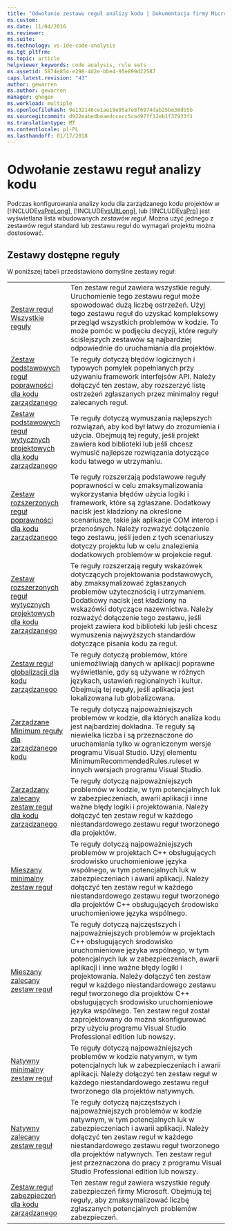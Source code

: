 ```yaml
---
title: "Odwołanie zestawu reguł analizy kodu | Dokumentacja firmy Microsoft"
ms.custom: 
ms.date: 11/04/2016
ms.reviewer: 
ms.suite: 
ms.technology: vs-ide-code-analysis
ms.tgt_pltfrm: 
ms.topic: article
helpviewer_keywords: code analysis, rule sets
ms.assetid: 5874e854-e298-4d2e-bbe4-95e899d22587
caps.latest.revision: "43"
author: gewarren
ms.author: gewarren
manager: ghogen
ms.workload: multiple
ms.openlocfilehash: 9e132146ce1ae19e95a7e8f6974dab25be38db5b
ms.sourcegitcommit: d922eabedbeaedccecc5ca497ff12eb1f37933f1
ms.translationtype: MT
ms.contentlocale: pl-PL
ms.lasthandoff: 01/17/2018
---
```

# <a name="code-analysis-rule-set-reference"></a>Odwołanie zestawu reguł analizy kodu
Podczas konfigurowania analizy kodu dla zarządzanego kodu projektów w [!INCLUDE[vsPreLong](../code-quality/includes/vsprelong_md.md)], [!INCLUDE[vsUltLong](../code-quality/includes/vsultlong_md.md)], lub [!INCLUDE[vsPro](../code-quality/includes/vspro_md.md)] jest wyświetlana lista wbudowanych *zestawów reguł*. Można użyć jednego z zestawów reguł standard lub zestawu reguł do wymagań projektu można dostosować.  
  
## <a name="available-rule-sets"></a>Zestawy dostępne reguły  
 W poniższej tabeli przedstawiono domyślne zestawy reguł:  
  
|||  
|-|-|  
|[Zestaw reguł Wszystkie reguły](../code-quality/all-rules-rule-set.md)|Ten zestaw reguł zawiera wszystkie reguły. Uruchomienie tego zestawu reguł może spowodować dużą liczbę ostrzeżeń. Użyj tego zestawu reguł do uzyskać kompleksowy przegląd wszystkich problemów w kodzie. To może pomóc w podjęciu decyzji, które reguły ściślejszych zestawów są najbardziej odpowiednie do uruchamiania dla projektów.|  
|[Zestaw podstawowych reguł poprawności dla kodu zarządzanego](../code-quality/basic-correctness-rules-rule-set-for-managed-code.md)|Te reguły dotyczą błędów logicznych i typowych pomyłek popełnianych przy używaniu framework interfejsów API. Należy dołączyć ten zestaw, aby rozszerzyć listę ostrzeżeń zgłaszanych przez minimalny reguł zalecanych reguł.|  
|[Zestaw podstawowych reguł wytycznych projektowych dla kodu zarządzanego](../code-quality/basic-design-guideline-rules-rule-set-for-managed-code.md)|Te reguły dotyczą wymuszania najlepszych rozwiązań, aby kod był łatwy do zrozumienia i użycia. Obejmują tej reguły, jeśli projekt zawiera kod biblioteki lub jeśli chcesz wymusić najlepsze rozwiązania dotyczące kodu łatwego w utrzymaniu.|  
|[Zestaw rozszerzonych reguł poprawności dla kodu zarządzanego](../code-quality/extended-correctness-rules-rule-set-for-managed-code.md)|Te reguły rozszerzają podstawowe reguły poprawności w celu zmaksymalizowania wykorzystania błędów użycia logiki i framework, które są zgłaszane. Dodatkowy nacisk jest kładziony na określone scenariusze, takie jak aplikacje COM interop i przenośnych. Należy rozważyć dołączenie tego zestawu, jeśli jeden z tych scenariuszy dotyczy projektu lub w celu znalezienia dodatkowych problemów w projekcie reguł.|  
|[Zestaw rozszerzonych reguł wytycznych projektowych dla kodu zarządzanego](../code-quality/extended-design-guidelines-rules-rule-set-for-managed-code.md)|Te reguły rozszerzają reguły wskazówek dotyczących projektowania podstawowych, aby zmaksymalizować zgłaszanych problemów użytecznością i utrzymaniem. Dodatkowy nacisk jest kładziony na wskazówki dotyczące nazewnictwa. Należy rozważyć dołączenie tego zestawu, jeśli projekt zawiera kod biblioteki lub jeśli chcesz wymuszenia najwyższych standardów dotyczące pisania kodu za reguł.|  
|[Zestaw reguł globalizacji dla kodu zarządzanego](../code-quality/globalization-rules-rule-set-for-managed-code.md)|Te reguły dotyczą problemów, które uniemożliwiają danych w aplikacji poprawne wyświetlanie, gdy są używane w różnych językach, ustawień regionalnych i kultur. Obejmują tej reguły, jeśli aplikacja jest lokalizowana lub globalizowana.|  
|[Zarządzane Minimum reguły dla zarządzanego kodu](../code-quality/managed-minimun-rules-rule-set-for-managed-code.md)|Te reguły dotyczą najpoważniejszych problemów w kodzie, dla których analiza kodu jest najbardziej dokładna.  Te reguły są niewielka liczba i są przeznaczone do uruchamiania tylko w ograniczonym wersje programu Visual Studio.  Użyj elementu MinimumRecommendedRules.ruleset w innych wersjach programu Visual Studio.|  
|[Zarządzany zalecany zestaw reguł dla kodu zarządzanego](../code-quality/managed-recommended-rules-rule-set-for-managed-code.md)|Te reguły dotyczą najpoważniejszych problemów w kodzie, w tym potencjalnych luk w zabezpieczeniach, awarii aplikacji i inne ważne błędy logiki i projektowania. Należy dołączyć ten zestaw reguł w każdego niestandardowego zestawu reguł tworzonego dla projektów.|  
|[Mieszany minimalny zestaw reguł](../code-quality/mixed-minimum-rules-rule-set.md)|Te reguły dotyczą najpoważniejszych problemów w projektach C++ obsługujących środowisko uruchomieniowe języka wspólnego, w tym potencjalnych luk w zabezpieczeniach i awarii aplikacji. Należy dołączyć ten zestaw reguł w każdego niestandardowego zestawu reguł tworzonego dla projektów C++ obsługujących środowisko uruchomieniowe języka wspólnego.|  
|[Mieszany zalecany zestaw reguł](../code-quality/mixed-recommended-rules-rule-set.md)|Te reguły dotyczą najczęstszych i najpoważniejszych problemów w projektach C++ obsługujących środowisko uruchomieniowe języka wspólnego, w tym potencjalnych luk w zabezpieczeniach, awarii aplikacji i inne ważne błędy logiki i projektowania. Należy dołączyć ten zestaw reguł w każdego niestandardowego zestawu reguł tworzonego dla projektów C++ obsługujących środowisko uruchomieniowe języka wspólnego.  Ten zestaw reguł został zaprojektowany do można skonfigurować przy użyciu programu Visual Studio Professional edition lub nowszy.|  
|[Natywny minimalny zestaw reguł](../code-quality/native-minimum-rules-rule-set.md)|Te reguły dotyczą najpoważniejszych problemów w kodzie natywnym, w tym potencjalnych luk w zabezpieczeniach i awarii aplikacji. Należy dołączyć ten zestaw reguł w każdego niestandardowego zestawu reguł tworzonego dla projektów natywnych.|  
|[Natywny zalecany zestaw reguł](../code-quality/native-recommended-rules-rule-set.md)|Te reguły dotyczą najczęstszych i najpoważniejszych problemów w kodzie natywnym, w tym potencjalnych luk w zabezpieczeniach i awarii aplikacji.  Należy dołączyć ten zestaw reguł w każdego niestandardowego zestawu reguł tworzonego dla projektów natywnych.  Ten zestaw reguł jest przeznaczona do pracy z programu Visual Studio Professional edition lub nowszy.|  
|[Zestaw reguł zabezpieczeń dla kodu zarządzanego](../code-quality/security-rules-rule-set-for-managed-code.md)|Ten zestaw reguł zawiera wszystkie reguły zabezpieczeń firmy Microsoft. Obejmują tej reguły, aby zmaksymalizować liczbę zgłaszanych potencjalnych problemów zabezpieczeń.|
